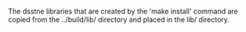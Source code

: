 The dsstne libraries that are created by the 'make install' command are copied from the ../build/lib/ directory and placed in the lib/ directory.